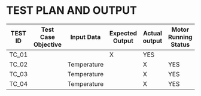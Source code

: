 # TEST PLAN AND OUTPUT

| TEST ID | Test Case Objective | Input Data  | Expected Output |Actual output| Motor Running Status |
| ----- | ----- | ------- | ------- | ------ |------ |  
|TC_01|  |  | X | YES |
|TC_02|  | Temperature |  | X | YES|
|TC_03| | Temperature | | X | YES|
|TC_04| | Temperature |  | X |YES|
